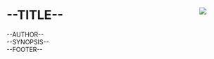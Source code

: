 <div class="outer">
<div class="middle">
<div class="inner">

<div style="float:right;margin-right: 50px;">
<img align="right" src=https://raw.githubusercontent.com/dataplat/dbatools/development/bin/dbatools.png>
</div>

<h1 class="title">--TITLE--</h1>
<font class="author">--AUTHOR--</font>
<div class="synopsis">--SYNOPSIS--</div>


</div>
</div>
</div>
<div class="navbar">--FOOTER--</div>